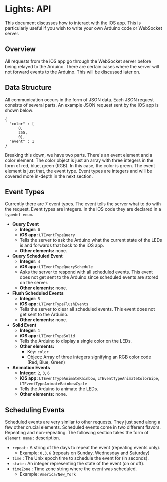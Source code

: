 # Lights: API #

This document discusses how to interact with the iOS app. This is particularly useful if you wish to write your own Arduino code or WebSocket server.

## Overview ##

All requests from the iOS app go through the WebSocket server before being relayed to the Arduino. There are certain cases where the server will not forward events to the Arduino. This will be discussed later on.

## Data Structure ##

All communication occurs in the form of JSON data. Each JSON request consists of several parts. An example JSON request sent by the iOS app is shown below:

	{
	  "color" : [
		  0,
	      255,
	      0],
	  "event" : 1
	}
	
Breaking this down, we have two parts. There's an event element and a color element. The color object is just an array with three integers in the form of red, blue, green (RGB). In this case, the color is green. The event element is just that, the event type. Event types are integers and will be covered more in-depth in the next section.

## Event Types ##

Currently there are 7 event types. The event tells the server what to do with the request. Event types are integers. In the iOS code they are declared in a `typedef enum`.

* **Query Event**
	* **Integer:** `0`
	* **iOS app:** `LTEventTypeQuery`
	* Tells the server to ask the Arduino what the current state of the LEDs is and forwards that back to the iOS app.
	* **Other elements:** none.
* **Query Scheduled Event**
	* **Integer:** `4`
	* **iOS app:** `LTEventTypeQuerySchedule`
	* Asks the server to respond with all scheduled events. This event does not get sent to the Arduino since scheduled events are stored on the server.
	* **Other elements:** none.
* **Flush Scheduled Events**
	* **Integer:** `5`
	* **iOS app:** `LTEventTypeFlushEvents`
	* Tells the server to clear all scheduled events. This event does not get sent to the Arduino.
	* **Other elements:** none.
* **Solid Event**
	* **Integer:** `1`
	* **iOS app:** `LTEventTypeSolid`
	* Tells the Arduino to display a single color on the LEDs.
	* **Other elements:**
		* Key: `color`
		* Object: Array of three integers signifying an RGB color code (Red, Blue, Green)
* **Animation Events**
	* **Integer:** `2`, `3`, `6`
	* **iOS app:** `LTEventTypeAnimateRainbow`, `LTEventTypeAnimateColorWipe`, `LTEventTypeAnimateRainbowCycle`
	* Tells the Arduino to animate the LEDs.
	* **Other elements:** none.

## Scheduling Events ##

Scheduled events are very similar to other requests. They just send along a few other crucial elements. Scheduled events come in two different flavors. Repeating and non-repeating. The following section takes the form of `element name` : description.

* `repeat` : A string of the days to repeat the event (repeating events only).
	* Example: `0,3,6` (repeats on Sunday, Wednesday and Saturday)
* `time` : The Unix epoch time to schedule the event for (in seconds).
* `state` : An integer representing the state of the event (on or off).
* `timeZone` : Time zone string where the event was scheduled.
	* Example: `America/New_York`
